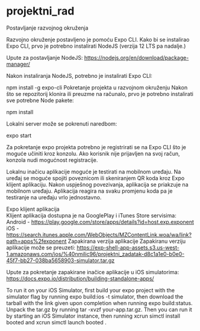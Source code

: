 # projektni_rad
Postavljanje razvojnog okruženja 

Razvojno okruženje postavljeno je pomoću Expo CLI. Kako bi se instalirao Expo CLI, prvo je potrebno instalirati NodeJS (verzija 12 LTS pa nadalje.)

Upute za postavljanje NodeJS: 
https://nodejs.org/en/download/package-manager/

Nakon instaliranja NodeJS, potrebno je instalirati Expo CLI:
                                                 
npm install -g expo-cli
Pokretanje projekta u razvojnom okruženju 
Nakon što se repozitorij klonira ili preuzme na računalo, prvo je potrebno instalirati sve potrebne Node pakete: 

npm install

Lokalni server može se pokrenuti naredbom:

expo start 
           
Za pokretanje expo projekta potrebno je registrirati se na Expo CLI što je moguće učiniti kroz konzolu. Ako korisnik nije prijavljen na svoj račun, konzola nudi mogućnost registracije. 

Lokalnu inačicu aplikacije moguće je testirati na mobilnom uređaju. Na uređaj se moguće spojiti poveznicom ili skeniranjem QR koda kroz Expo klijent aplikaciju. Nakon uspješnog povezivanja, aplikacija se priakzuje na mobilnom uređaju. Aplikacija reagira na svaku promjenu koda pa je testiranje na uređaju vrlo jednostavno. 
                                        
Expo klijent aplikacija                                                          
Klijent aplikacija dostupna je na GooglePlay i iTunes Store servisima: 
Android - https://play.google.com/store/apps/details?id=host.exp.exponent 
iOS - https://search.itunes.apple.com/WebObjects/MZContentLink.woa/wa/link?path=apps%2fexponent 
Zapakirana verzija aplikacije
Zapakiranu verziju aplikacije može se preuzeti:
https://exp-shell-app-assets.s3.us-west-1.amazonaws.com/ios/%40nmilic96/projektni_zadatak-d8c1a1e0-b0e0-45f7-bb27-038ba5658903-simulator.tar.gz 

Upute za pokretanje zapakirane inačice aplikacije u iOS simulatorima: 
https://docs.expo.io/distribution/building-standalone-apps/     

To run it on your iOS Simulator, first build your expo project with the simulator flag by running expo build:ios -t simulator, then download the tarball with the link given upon completion when running expo build:status. Unpack the tar.gz by running tar -xvzf your-app.tar.gz. Then you can run it by starting an iOS Simulator instance, then running xcrun simctl install booted <app path> and xcrun simctl launch booted <app identifier>.
